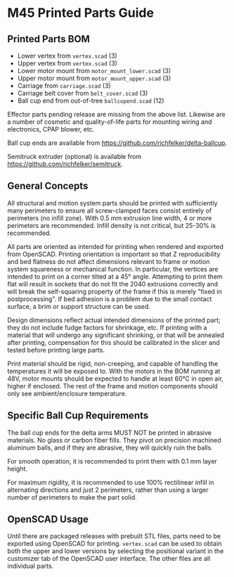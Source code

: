# M45 Printed Parts Guide


## Printed Parts BOM

- Lower vertex from `vertex.scad` (3)
- Upper vertex from `vertex.scad` (3)
- Lower motor mount from `motor_mount_lower.scad` (3)
- Upper motor mount from `motor_mount_upper.scad` (3)
- Carriage from `carriage.scad` (3)
- Carriage belt cover from `belt_cover.scad` (3)
- Ball cup end from out-of-tree `ballcupend.scad` (12)

Effector parts pending release are missing from the above list.
Likewise are a number of cosmetic and quality-of-life parts for
mounting wiring and electronics, CPAP blower, etc.

Ball cup ends are available from
<https://github.com/richfelker/delta-ballcup>.

Semitruck extruder (optional) is available from
<https://github.com/richfelker/semitruck>.


## General Concepts

All structural and motion system parts should be printed with
sufficiently many perimeters to ensure all screw-clamped faces consist
entirely of perimeters (no infill zone). With 0.5 mm extrusion line
width, 4 or more perimeters are recommended. Infill density is not
critical, but 25-30% is recommended.

All parts are oriented as intended for printing when rendered and
exported from OpenSCAD. Printing orientation is important so that Z
reproducibility and bed flatness do not affect dimensions relevant to
frame or motion system squareness or mechanical function. In
particular, the vertices are intended to print on a corner tilted at a
45° angle. Attempting to print them flat will result in sockets that
do not fit the 2040 extrusions correctly and will break the
self-squaring property of the frame if this is merely "fixed in
postprocessing". If bed adhesion is a problem due to the small contact
surface, a brim or support structure can be used.

Design dimensions reflect actual intended dimensions of the printed
part; they do not include fudge factors for shrinkage, etc. If
printing with a material that will undergo any significant shrinking,
or that will be annealed after printing, compensation for this should
be calibrated in the slicer and tested before printing large parts.

Print material should be rigid, non-creeping, and capable of handling
the temperatures it will be exposed to. With the motors in the BOM
running at 48V, motor mounts should be expected to handle at least
60°C in open air, higher if enclosed. The rest of the frame and motion
components should only see ambient/enclosure temperature.


## Specific Ball Cup Requirements

The ball cup ends for the delta arms MUST NOT be printed in abrasive
materials. No glass or carbon fiber fills. They pivot on precision
machined aluminum balls, and if they are abrasive, they will quickly
ruin the balls.

For smooth operation, it is recommended to print them with 0.1 mm
layer height.

For maximum rigidity, it is recommended to use 100% rectilinear infill
in alternating directions and just 2 perimeters, rather than using a
larger number of perimeters to make the part solid.


## OpenSCAD Usage

Until there are packaged releases with prebuilt STL files, parts need
to be exported using OpenSCAD for printing. `vertex.scad` can be used
to obtain both the upper and lower versions by selecting the
positional variant in the customizer tab of the OpenSCAD user
interface. The other files are all individual parts.
